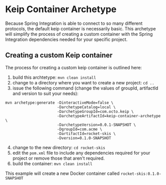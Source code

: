 # Keip Container Archetype

Because Spring Integration is able to connect to so many different protocols, the default keip container is necessarily 
basic. This archetype will simplify the process of creating a custom container with the Spring Integration dependencies
needed for your specific project.

## Creating a custom Keip container

The process for creating a custom keip container is outlined here:

1. build this archtetype: `mvn clean install`
2. change to a directory where you want to create a new project: `cd ..`
3. issue the following command (change the values of groupId, artifactId and version to suit your needs):

```shell 
mvn archetype:generate -DinteractiveMode=false \
                       -DarchetypeCatalog=local \
                       -DarchetypeGroupId=com.octo.keip \
                       -DarchetypeArtifactId=keip-container-archetype \
                       -DarchetypeVersion=0.0.1-SNAPSHOT \
                       -DgroupId=com.acme \
                       -DartifactId=rocket-skis \
                       -Dversion=0.1.0-SNAPSHOT
```

4. change to the new directory: `cd rocket-skis`
5. edit the `pom.xml` file to include any dependencies required for your project or remove those that aren't required.
6. build the container: `mvn clean install`

This example will create a new Docker container called `rocket-skis:0.1.0-SNAPSHOT`